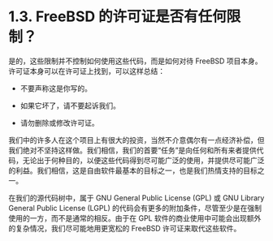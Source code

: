 # 1.3. FreeBSD 的许可证是否有任何限制？

是的，这些限制并不控制如何使用这些代码，而是如何对待 FreeBSD 项目本身。许可证本身可以在许可证上找到，可以这样总结：

- 不要声称这是你写的。

- 如果它坏了，请不要起诉我们。

- 请勿删除或修改许可证。

我们中的许多人在这个项目上有很大的投资，当然不介意偶尔有一点经济补偿，但我们绝对不坚持这样做。我们相信，我们的首要“任务”是向任何和所有来者提供代码，无论出于何种目的，以便这些代码得到尽可能广泛的使用，并提供尽可能广泛的利益。我们相信，这是自由软件最基本的目标之一，也是我们热情支持的目标之一。

在我们的源代码树中，属于 GNU General Public License (GPL) 或 GNU Library General Public License (LGPL) 的代码会有更多的附加条件，尽管至少是在强制使用的一方，而不是通常的相反。由于在 GPL 软件的商业使用中可能会出现额外的复杂情况，我们尽可能地用更宽松的 FreeBSD 许可证来取代这些软件。
